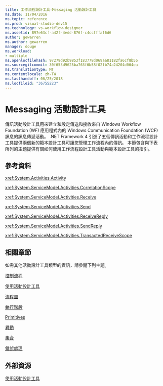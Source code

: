 ```yaml
---
title: 工作流程設計工具-Messaging 活動設計工具
ms.date: 11/04/2016
ms.topic: reference
ms.prod: visual-studio-dev15
ms.technology: vs-workflow-designer
ms.assetid: 897e63cf-a42f-4edd-876f-c4ccfffaf6d6
author: gewarren
ms.author: gewarren
manager: douge
ms.workload:
- multiple
ms.openlocfilehash: 97279d92b9853f183778d069aa81182fa6cf8b56
ms.sourcegitcommit: 30f653d9625ba763f6b58f02fb74a24204d064ea
ms.translationtype: MT
ms.contentlocale: zh-TW
ms.lasthandoff: 06/25/2018
ms.locfileid: "36755223"
---
```

# <a name="messaging-activity-designers"></a>Messaging 活動設計工具

傳訊活動設計工具用來建立和設定傳送和接收來自 Windows Workflow Foundation (WF) 應用程式內的 Windows Communication Foundation (WCF) 訊息的訊息傳遞活動。 .NET Framework 4 引進了五個傳訊活動和工作流程設計工具提供兩個新的範本設計工具可讓您管理工作流程內的傳訊。 本節包含與下表所列的主題提供有關如何使用工作流程設計工具活動與範本設計工具的指引。

## <a name="reference"></a>參考資料
 <xref:System.Activities.Activity>

 <xref:System.ServiceModel.Activities.CorrelationScope>

 <xref:System.ServiceModel.Activities.Receive>

 <xref:System.ServiceModel.Activities.Send>

 <xref:System.ServiceModel.Activities.ReceiveReply>

 <xref:System.ServiceModel.Activities.SendReply>

 <xref:System.ServiceModel.Activities.TransactedReceiveScope>

## <a name="related-sections"></a>相關章節
 如需其他活動設計工具類型的資訊，請參閱下列主題。

 [控制流程](../workflow-designer/control-flow-activity-designers.md)

 [使用活動設計工具](../workflow-designer/using-the-activity-designers.md)

 [流程圖](../workflow-designer/flowchart-activity-designers.md)

 [執行階段](../workflow-designer/runtime-activity-designers.md)

 [Primitives](../workflow-designer/primitives-activity-designers.md)

 [異動](../workflow-designer/transaction-activity-designers.md)

 [集合](../workflow-designer/collection-activity-designers.md)

 [錯誤處理](../workflow-designer/error-handling-activity-designers.md)

## <a name="external-resources"></a>外部資源
 [使用活動設計工具](../workflow-designer/using-the-activity-designers.md)